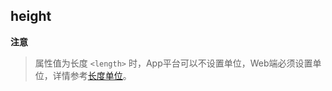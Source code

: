 ## height


<!-- CSSJSON.height.description -->

<!-- CSSJSON.height.syntax -->

<!-- CSSJSON.height.values -->

**注意**
> 属性值为长度 `<length>` 时，App平台可以不设置单位，Web端必须设置单位，详情参考[长度单位](./README.md#length)。

<!-- CSSJSON.height.defaultValue -->

<!-- CSSJSON.height.unixTags -->

<!-- CSSJSON.height.compatibility -->

<!-- CSSJSON.height.reference -->